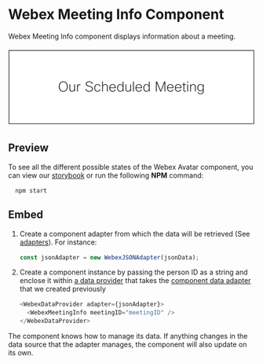 # Webex Meeting Info Component

Webex Meeting Info component displays information about a meeting.

<p align="center">
  <img src="./WebexMeetingInfo.png" alt="Default Webex Meeting Info" />
</p>

## Preview

To see all the different possible states of the Webex Avatar component,
you can view our [storybook](https://webex.github.io/components/storybook/?path=/story/webex-meeting-info--scheduled-meeting)
or run the following **NPM** command:

```shell
  npm start
```

## Embed

1.  Create a component adapter from which the data will be retrieved (See [adapters](../../adapters)). For instance:

    ```js
    const jsonAdapter = new WebexJSONAdapter(jsonData);
    ```

2.  Create a component instance by passing the person ID as a string and
    enclose it within [a data provider](../WebexDataProvider/WebexDataProvider.js)
    that takes the [component data adapter](../../adapters/WebexJSONAdapter.js) that we created previously

    ```js
    <WebexDataProvider adapter={jsonAdapter}>
      <WebexMeetingInfo meetingID="meetingID" />
    </WebexDataProvider>
    ```

The component knows how to manage its data. If anything changes in the data source that the adapter manages, the component will also update on its own.
